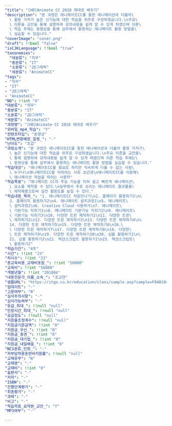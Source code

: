 ```yaml
---
"title": "[HD]Animate CC 2018 제대로 배우기"
"description": "본 과정은 애니메이트CC를 통한 애니메이션과 더불어\
  \ 활용 가치가 높은 신기능에 대한 학습을 위주로 구성하였습니다.\n주요\
  \ 이론을 교안을 통해 설명하여 강의내용을 쉽게 알 수 있게 하였으며 이론\
  \ 학습 후에는 동영상을 통해 실무에서 활용하는 애니메이트 활용 방법을\
  \ 실습할 수 있습니다."
"coverImage": "cover.png"
"draft": !!bool "false"
"isCJKLanguage": !!bool "true"
"taxonomies":
  "대분류": "직무"
  "중분류": "IT"
  "소분류": "2D그래픽"
  "세분류": "AnimateCC"
"tags":
- "직무"
- "IT"
- "2D그래픽"
- "AnimateCC"
"NO": !!int "4"
"대분류": "직무"
"중분류": "IT"
"소분류": "2D그래픽"
"세분류": "AnimateCC"
"과정명": "[HD]Animate CC 2018 제대로 배우기"
"모바일_mp4_학습": "Y"
"컨텐츠타입": "동영상"
"HTML변환예정_일정_": "-"
"난이도": "초급"
"과정소개": "본 과정은 애니메이트CC를 통한 애니메이션과 더불어 활용 가치가\
  \ 높은 신기능에 대한 학습을 위주로 구성하였습니다.\n주요 이론을 교안을\
  \ 통해 설명하여 강의내용을 쉽게 알 수 있게 하였으며 이론 학습 후에는\
  \ 동영상을 통해 실무에서 활용하는 애니메이트 활용 방법을 실습할 수 있습니다."
"학습대상": "애니메이트CC를 필요로 하지만 익숙하게 다룰 수 없는 사람\
  \ 누구나\n애니메이트CC를 익히려는 사회 초년생\n애니메이트CC를 이용해\
  \ 애니메이션 작업을 하려는 사용자"
"학습목표": "애니메이트 CC의 주요 기능을 익혀 쉽고 빠르게 애니메이션\
  \ 요소를 제작할 수 있다.\n실무에서 주로 쓰이는 애니메이트 결과물을\
  \ 제작해봄으로써 실전 활용도를 높일 수 있다."
"학습내용_목차_": "1. 애니메이트CC 처음만나기\n2. 홈페이지 활용하기1\n\
  3. 홈페이지 활용하기2\n4. 애니메이트 설치과정1\n5. 애니메이트\
  \ 설치과정2\n6. Creative Cloud 사용하기\n7. 애니메이트\
  \ 기본기능 익히기1\n8. 애니메이트 기본기능 익히기2\n9. 애니메이트\
  \ 기본기능 익히기3\n10. 다양한 트윈 제작하기1\n11. 다양한 트윈\
  \ 제작하기2\n12. 다양한 트윈 제작하기3\n13. 다양한 트윈 제작하기4\n\
  14. 다양한 트윈 제작하기5\n15. 다양한 트윈 제작하기6\n16.\
  \ 다양한 트윈 제작하기7\n17. 다양한 트윈 제작하기8\n18. 다양한\
  \ 트윈 제작하기9\n19. 다양한 트윈 제작하기10\n20. 심볼 활용하기1\n\
  21. 심볼 활용하기2\n22. 액션스크립트 활용하기1\n23. 액션스크립트\
  \ 활용하기2"
"학습기간": "4주"
"시간": !!int "23"
"차시수": !!int "23"
"총교육비용_교재비포함_": !!int "56000"
"교육비": !!int "56000"
"개발년월": !!int "201804"
"내용전문가_이름_소속_": "조교연"
"샘플URL": "https://itgo.co.kr/education/class/sample.asp?sample=F040104"
"업데이트": "-"
"고용여부": "N"
"심사주의사항": "-"
"심사가능여부": "-"
"등급_최대_": !!null "null"
"인정시간_최대_": !!null "null"
"공급정도": !!null "null"
"지원율조정계수": !!null "null"
"지원금기준금액": !!int "0"
"지원금_우선_": !!int "0"
"지원금_중견_": !!int "0"
"지원금_대기업_": !!int "0"
"지원금_내일배움_": !!int "0"
"NCS분류_인정_": "-"
"자부담적용훈련비지원률": !!null "null"
"교재유무": "N"
"교재명": "-"
"교재비": !!int "0"
"출판사": "-"
"저자": "-"
"ISBN": "-"
"진행단계평가": "-"
"최종평가": "-"
"과제": "-"
"비고": "-"
"학습자료_요약본_교안_": "Y"
"MP3여부": "-"

---
```


<!-- 여기에 추가할 HTML을 작성하세요. -->
